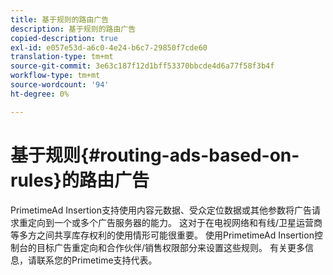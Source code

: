 ```yaml
---
title: 基于规则的路由广告
description: 基于规则的路由广告
copied-description: true
exl-id: e057e53d-a6c0-4e24-b6c7-29850f7cde60
translation-type: tm+mt
source-git-commit: 3e63c187f12d1bff53370bbcde4d6a77f58f3b4f
workflow-type: tm+mt
source-wordcount: '94'
ht-degree: 0%

---
```


# 基于规则{#routing-ads-based-on-rules}的路由广告

PrimetimeAd Insertion支持使用内容元数据、受众定位数据或其他参数将广告请求重定向到一个或多个广告服务器的能力。 这对于在电视网络和有线/卫星运营商等多方之间共享库存权利的使用情形可能很重要。 使用PrimetimeAd Insertion控制台的目标广告重定向和合作伙伴/销售权限部分来设置这些规则。 有关更多信息，请联系您的Primetime支持代表。
